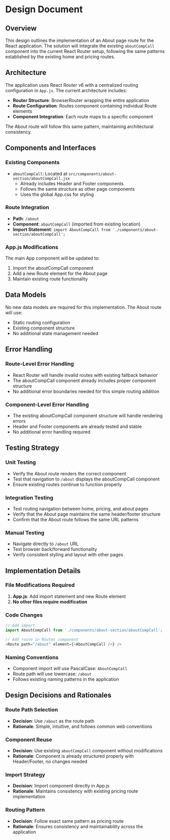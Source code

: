 # Design Document

## Overview

This design outlines the implementation of an About page route for the React application. The solution will integrate the existing `aboutCompCall` component into the current React Router setup, following the same patterns established by the existing home and pricing routes.

## Architecture

The application uses React Router v6 with a centralized routing configuration in `App.js`. The current architecture includes:

- **Router Structure**: BrowserRouter wrapping the entire application
- **Route Configuration**: Routes component containing individual Route elements
- **Component Integration**: Each route maps to a specific component

The About route will follow this same pattern, maintaining architectural consistency.

## Components and Interfaces

### Existing Components
- `aboutCompCall`: Located at `src/components/about-section/aboutCompCall.jsx`
  - Already includes Header and Footer components
  - Follows the same structure as other page components
  - Uses the global App.css for styling

### Route Integration
- **Path**: `/about`
- **Component**: `aboutCompCall` (imported from existing location)
- **Import Statement**: `import AboutCompCall from './components/about-section/aboutCompCall';`

### App.js Modifications
The main App component will be updated to:
1. Import the aboutCompCall component
2. Add a new Route element for the About page
3. Maintain existing route functionality

## Data Models

No new data models are required for this implementation. The About route will use:
- Static routing configuration
- Existing component structure
- No additional state management needed

## Error Handling

### Route-Level Error Handling
- React Router will handle invalid routes with existing fallback behavior
- The aboutCompCall component already includes proper component structure
- No additional error boundaries needed for this simple routing addition

### Component-Level Error Handling
- The existing aboutCompCall component structure will handle rendering errors
- Header and Footer components are already tested and stable
- No additional error handling required

## Testing Strategy

### Unit Testing
- Verify the About route renders the correct component
- Test that navigation to `/about` displays the aboutCompCall component
- Ensure existing routes continue to function properly

### Integration Testing
- Test routing navigation between home, pricing, and about pages
- Verify that the About page maintains the same header/footer structure
- Confirm that the About route follows the same URL patterns

### Manual Testing
- Navigate directly to `/about` URL
- Test browser back/forward functionality
- Verify consistent styling and layout with other pages

## Implementation Details

### File Modifications Required
1. **App.js**: Add import statement and new Route element
2. **No other files require modification**

### Code Changes
```javascript
// Add import
import AboutCompCall from './components/about-section/aboutCompCall';

// Add route in Routes component
<Route path="/about" element={<AboutCompCall />} />
```

### Naming Conventions
- Component import will use PascalCase: `AboutCompCall`
- Route path will use lowercase: `/about`
- Follows existing naming patterns in the application

## Design Decisions and Rationales

### Route Path Selection
- **Decision**: Use `/about` as the route path
- **Rationale**: Simple, intuitive, and follows common web conventions

### Component Reuse
- **Decision**: Use existing `aboutCompCall` component without modifications
- **Rationale**: Component is already structured properly with Header/Footer, no changes needed

### Import Strategy
- **Decision**: Import component directly in App.js
- **Rationale**: Maintains consistency with existing pricing route implementation

### Routing Pattern
- **Decision**: Follow exact same pattern as pricing route
- **Rationale**: Ensures consistency and maintainability across the application